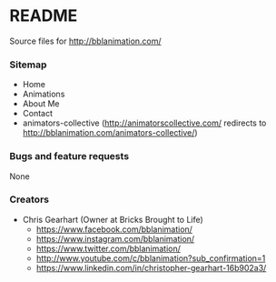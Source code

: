 # README

Source files for http://bblanimation.com/

### Sitemap
  * Home
  * Animations
  * About Me
  * Contact
  * animators-collective (http://animatorscollective.com/ redirects to http://bblanimation.com/animators-collective/)

### Bugs and feature requests
None

### Creators
  * Chris Gearhart (Owner at Bricks Brought to Life)
    * https://www.facebook.com/bblanimation/
    * https://www.instagram.com/bblanimation/
    * https://www.twitter.com/bblanimation/
    * http://www.youtube.com/c/bblanimation?sub_confirmation=1
    * https://www.linkedin.com/in/christopher-gearhart-16b902a3/
